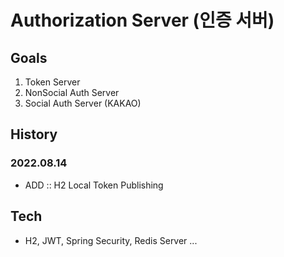 # Authorization Server (인증 서버)

## Goals
1. Token Server
2. NonSocial Auth Server
3. Social Auth Server (KAKAO)

## History
### 2022.08.14
- ADD :: H2 Local Token Publishing

## Tech
- H2, JWT, Spring Security, Redis Server ...
